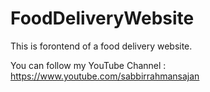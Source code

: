# FoodDeliveryWebsite
This is forontend of a food delivery website. 

You can follow my YouTube Channel : https://www.youtube.com/sabbirrahmansajan
